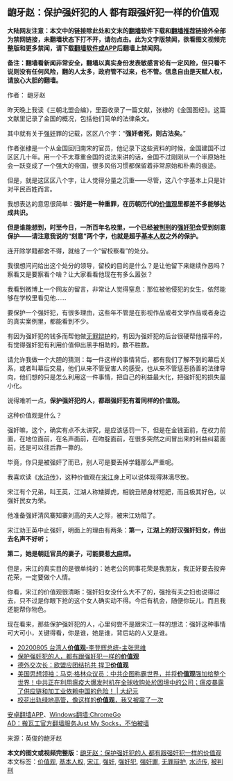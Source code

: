  <h2>龅牙赵：保护强奸犯的人 都有跟强奸犯一样的价值观</h2> <p class="notice"><b>大陆网友注意：本文中的链接除此处和文末的<a href="https://github.com/bannedbook/fanqiang" >翻墙</a>软件下载和<a href="https://github.com/killgcd/justmysocks/blob/master/README.md">翻墙推荐</a>链接外全部为禁网链接，未翻墙状态下打不开，请勿点击。此为文字版禁闻，欲看图文视频完整版和更多禁闻，请下载<a href="https://github.com/bannedbook/fanqiang">翻墙软件或APP</a>后翻墙上禁闻网。</p><p>备注：翻墙看新闻非常安全，翻墙以真实身份发表敏感言论有一定风险，但只看不说则没有任何风险，翻的人太多，政府管不过来，也不管。信息自由是天赋人权，请放心大胆的翻墙。</b></p>  <div class="entry"> <p>作者： 龅牙赵</p> <p>昨天晚上我读《三朝北盟会编》，里面收录了一篇文献，张棣的《金国图经》。这篇文献里记录了金国的概况，包括他们简单的法律条文。</p> <p>其中就有关于<a href="https://www.bannedbook.org/bnews/tag/%e5%bc%ba%e5%a5%b8/" class="st_tag internal_tag" rel="tag" title="标签 强奸 下的日志">强奸</a>罪的记载，区区八个字：“<strong>强奸者死，则古法矣。</strong>”</p> <p>作者张棣是一个从金国回归南宋的官员，他记录下这些资料的时候，金国建国不过区区几十年。用一个不太尊重金国的说法来讲的话，金国不过刚刚从一个半原始社会一跃变成了一个强大的帝国，很多风俗习惯都保留着非常原始和朴素的痕迹。</p> <p>但是，就是这区区八个字，让人觉得分量之沉重——尽管，这八个字基本上只是针对平民百姓而言。</p> <p>我想表达的意思很简单：<strong>强奸是一种重罪，在历朝历代的<a href="https://www.bannedbook.org/bnews/tag/%E4%BB%B7%E5%80%BC%E8%A7%82/" class="st_tag internal_tag" rel="tag" title="标签 价值观 下的日志">价值观</a>里都差不多能够达成共识。</strong></p>  <p><strong>但是谁能想到，时至今日，一所百年名校里，一个已经<a href="https://www.bannedbook.org/bnews/tag/%E8%A2%AB%E5%88%A4%E5%88%91/" class="st_tag internal_tag" rel="tag" title="标签 被判刑 下的日志">被判刑</a>的<a href="https://www.bannedbook.org/bnews/tag/%E5%BC%BA%E5%A5%B8%E7%8A%AF/" class="st_tag internal_tag" rel="tag" title="标签 强奸犯 下的日志">强奸犯</a>会受到刻意保护——请注意我说的“刻意”两个字，也就是超乎<a href="https://www.bannedbook.org/bnews/tag/%E5%9F%BA%E6%9C%AC%E4%BA%BA%E6%9D%83/" class="st_tag internal_tag" rel="tag" title="标签 基本人权 下的日志">基本人权</a>之外的保护。</strong></p> <p>连开除学籍都舍不得，就给了一个“留校察看”的处分。</p> <p>我很想问问给出这个处分的领导，留校的目的是什么？是让他留下来继续作恶吗？察看又是要察看个啥？让大家看看他现在有多么嚣张？</p> <p>我看到微博上一个网友的留言，非常让人觉得窒息：那位被他侵犯的女生，依然能够在学校里看见他……</p> <p>要保护一个强奸犯，有很多理由，这些年不管是在影视作品或者文学作品或者身边的真实案例里，都能看到不少。</p> <p>有因为强奸犯的钱多而帮他做<a href="https://www.bannedbook.org/bnews/tag/%E6%97%A0%E7%BD%AA%E8%BE%A9%E6%8A%A4/" class="st_tag internal_tag" rel="tag" title="标签 无罪辩护 下的日志">无罪辩护</a>的，有因为强奸犯的后台很硬帮他摆平的，有觉得强奸犯有利用价值伸出黑手相助的，数不胜数。</p>  <p>请允许我做一个大胆的猜测：每一件这样的事情背后，都有我们了解不到的幕后关系，或者叫幕后交易，他们从来不管受害人的感受，也从来不管惩恶扬善的法律导向，他们想的只是怎么利用这一件事情，把自己的利益最大化，把强奸犯的损失最小化。</p> <p>说得难听一点，<strong>保护强奸犯的人，都跟强奸犯有着同样的价值观。</strong></p> <p>这种价值观是什么？</p> <p>强奸嘛，这个，确实有点不太讲究，是应该惩罚一下，但是在金钱面前，在权力前面，在地位面前，在名声面前，在吻腚面前，在很多突然之间冒出来的利益纠葛面前，还是可以往后靠一靠的。</p> <p>毕竟，你只是被强奸了而已，别人可是要丢掉学籍那么严重呢。</p> <p>我喜欢读《<a href="https://www.bannedbook.org/bnews/tag/%E6%B0%B4%E6%B5%92%E4%BC%A0/" class="st_tag internal_tag" rel="tag" title="标签 水浒传 下的日志">水浒传</a>》，这种价值观在<a href="https://www.bannedbook.org/bnews/tag/%e5%ae%8b%e6%b1%9f/" class="st_tag internal_tag" rel="tag" title="标签 宋江 下的日志">宋江</a>身上可以说体现得淋漓尽致。</p>  <p>宋江有个兄弟，叫王英，江湖人称矮脚虎，相貌丑陋身材短肥，而且极其好色，以强奸民女为荣。</p> <p>他准备强奸清风寨知寨刘高的夫人之际，被宋江劝阻了。</p> <p>宋江劝王英中止强奸，明面上的理由有两条：<strong>第一，江湖上的好汉强奸妇女，传出去名声不好听；</strong></p> <p><strong>第二，她是朝廷官员的妻子，可能要惹<span class='wp_keywordlink'><a href="https://www.bannedbook.org/bnews/lifebaike/20181016/1013890.html" title="中国留学生试了一下大麻 结果死在回国路上" target="_blank">大麻</a></span>烦。</strong></p> <p>但是，宋江的真实目的是很单纯的：她老公的同事花荣是我朋友，我正好要去投奔花荣，一定要做个人情。</p> <p>你看，宋江的价值观很清晰：强奸妇女没什么大不了的，强抢有夫之妇也说得过去，只不过是你眼下抢的这个女人确实动不得。今后有机会，随便你玩儿，而且我还能帮你物色。</p>  <p>现在看来，那些保护强奸犯的人，心里何尝不是跟宋江一样的想法：强奸这种事情可大可小，关键得看，你是谁，她是谁，背后站的人又是谁。</p> <ul class='op-related-articles' title='相关阅读'> <li><a href='https://www.bannedbook.org/bnews/taiwannews/20200805/1375043.html' target='_blank'>20200805 台湾人<b>价值观</b>-李登辉总统-主张思维</a></li> <li><a href='https://www.bannedbook.org/bnews/ssgc/20200804/1374194.html' target='_blank'>保护强奸犯的人，都有跟强奸犯一样的<b>价值观</b></a></li> <li><a href='https://www.bannedbook.org/bnews/worldnews/20200803/1374059.html' target='_blank'>德外交次长：欧盟应团结抗共 捍卫<b>价值观</b></a></li> <li><a href='https://www.bannedbook.org/bnews/cbnews/20200801/1373248.html' target='_blank'>美国思想领袖：马克‧格林众议员：中共企图称霸世界，并将<b>价值观</b>强加给整个世界！中共正在利用瘟疫大爆发时机在全球收购处於困境中的公司；瘟疫暴露了供应链和加工业依赖中国的危险！ |  大纪元</a></li> <li><a href='https://www.bannedbook.org/bnews/comments/20200521/1370590.html' target='_blank'>校花出轨绿地高管，像这样的<b>价值观</b>，我又被震了一次</a></li> </ul> <div class="texttj"> <a href="https://github.com/bannedbook/fanqiang/wiki/%E7%A6%81%E9%97%BB%E7%BD%91%E5%AE%89%E5%8D%93%E7%BF%BB%E5%A2%99%E6%96%B0%E9%97%BBAPP" target="_blank">安卓翻墙APP</a>、<a href="https://github.com/bannedbook/fanqiang/wiki/Chrome%E4%B8%80%E9%94%AE%E7%BF%BB%E5%A2%99%E5%8C%85" target="_blank">Windows翻墙:ChromeGo</a><br/> <a href="https://github.com/killgcd/justmysocks/blob/master/README.md" target="_blank">AD：搬瓦工官方翻墙服务Just My Socks，不怕被墙</a> </div><p> 来源：英俊的龅牙赵 </p><a name='sharetosocial'></a>         <div><b>本文的图文或视频完整版</b>：<a href='https://www.bannedbook.org/bnews/comments/20200806/1375498.html'>龅牙赵：保护强奸犯的人 都有跟强奸犯一样的价值观</a></div>  </div><!--END ENTRY--> <div class="postfooter"> <div>本文标签：<a href="https://www.bannedbook.org/bnews/tag/%E4%BB%B7%E5%80%BC%E8%A7%82/" rel="tag">价值观</a>, <a href="https://www.bannedbook.org/bnews/tag/%E5%9F%BA%E6%9C%AC%E4%BA%BA%E6%9D%83/" rel="tag">基本人权</a>, <a href="https://www.bannedbook.org/bnews/tag/%e5%ae%8b%e6%b1%9f/" rel="tag">宋江</a>, <a href="https://www.bannedbook.org/bnews/tag/%e5%bc%ba%e5%a5%b8/" rel="tag">强奸</a>, <a href="https://www.bannedbook.org/bnews/tag/%E5%BC%BA%E5%A5%B8%E7%8A%AF/" rel="tag">强奸犯</a>, <a href="https://www.bannedbook.org/bnews/tag/%E5%BC%BA%E5%A5%B8%E7%BD%AA/" rel="tag">强奸罪</a>, <a href="https://www.bannedbook.org/bnews/tag/%E6%97%A0%E7%BD%AA%E8%BE%A9%E6%8A%A4/" rel="tag">无罪辩护</a>, <a href="https://www.bannedbook.org/bnews/tag/%E6%B0%B4%E6%B5%92%E4%BC%A0/" rel="tag">水浒传</a>, <a href="https://www.bannedbook.org/bnews/tag/%E8%A2%AB%E5%88%A4%E5%88%91/" rel="tag">被判刑</a></div>  </div><!--END POSTFOOTER--> 